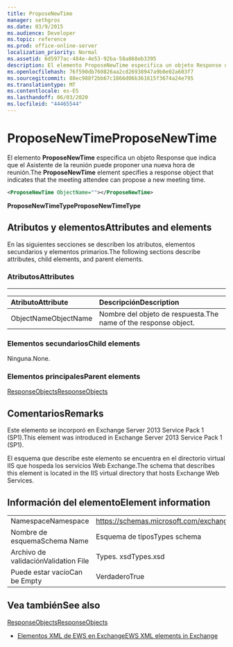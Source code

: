 ```yaml
---
title: ProposeNewTime
manager: sethgros
ms.date: 03/9/2015
ms.audience: Developer
ms.topic: reference
ms.prod: office-online-server
localization_priority: Normal
ms.assetid: 6d5977ac-484e-4e53-92ba-58a868eb3395
description: El elemento ProposeNewTime especifica un objeto Response que indica que el Asistente de la reunión puede proponer una nueva hora de reunión.
ms.openlocfilehash: 76f590db760826aa2cd26938947a9b0e02a603f7
ms.sourcegitcommit: 88ec988f2bb67c1866d06b361615f3674a24e795
ms.translationtype: MT
ms.contentlocale: es-ES
ms.lasthandoff: 06/03/2020
ms.locfileid: "44465544"
---
```

# <a name="proposenewtime"></a><span data-ttu-id="78d9c-103">ProposeNewTime</span><span class="sxs-lookup"><span data-stu-id="78d9c-103">ProposeNewTime</span></span>

<span data-ttu-id="78d9c-104">El elemento **ProposeNewTime** especifica un objeto Response que indica que el Asistente de la reunión puede proponer una nueva hora de reunión.</span><span class="sxs-lookup"><span data-stu-id="78d9c-104">The **ProposeNewTime** element specifies a response object that indicates that the meeting attendee can propose a new meeting time.</span></span> 
  
```XML
<ProposeNewTime ObjectName=""></ProposeNewTime>
```

 <span data-ttu-id="78d9c-105">**ProposeNewTimeType**</span><span class="sxs-lookup"><span data-stu-id="78d9c-105">**ProposeNewTimeType**</span></span>
## <a name="attributes-and-elements"></a><span data-ttu-id="78d9c-106">Atributos y elementos</span><span class="sxs-lookup"><span data-stu-id="78d9c-106">Attributes and elements</span></span>

<span data-ttu-id="78d9c-107">En las siguientes secciones se describen los atributos, elementos secundarios y elementos primarios.</span><span class="sxs-lookup"><span data-stu-id="78d9c-107">The following sections describe attributes, child elements, and parent elements.</span></span>
  
### <a name="attributes"></a><span data-ttu-id="78d9c-108">Atributos</span><span class="sxs-lookup"><span data-stu-id="78d9c-108">Attributes</span></span>

****

|<span data-ttu-id="78d9c-109">**Atributo**</span><span class="sxs-lookup"><span data-stu-id="78d9c-109">**Attribute**</span></span>|<span data-ttu-id="78d9c-110">**Descripción**</span><span class="sxs-lookup"><span data-stu-id="78d9c-110">**Description**</span></span>|
|:-----|:-----|
|<span data-ttu-id="78d9c-111">ObjectName</span><span class="sxs-lookup"><span data-stu-id="78d9c-111">ObjectName</span></span>  <br/> |<span data-ttu-id="78d9c-112">Nombre del objeto de respuesta.</span><span class="sxs-lookup"><span data-stu-id="78d9c-112">The name of the response object.</span></span>  <br/> |
   
### <a name="child-elements"></a><span data-ttu-id="78d9c-113">Elementos secundarios</span><span class="sxs-lookup"><span data-stu-id="78d9c-113">Child elements</span></span>

<span data-ttu-id="78d9c-114">Ninguna.</span><span class="sxs-lookup"><span data-stu-id="78d9c-114">None.</span></span>
  
### <a name="parent-elements"></a><span data-ttu-id="78d9c-115">Elementos principales</span><span class="sxs-lookup"><span data-stu-id="78d9c-115">Parent elements</span></span>

[<span data-ttu-id="78d9c-116">ResponseObjects</span><span class="sxs-lookup"><span data-stu-id="78d9c-116">ResponseObjects</span></span>](responseobjects.md)
  
## <a name="remarks"></a><span data-ttu-id="78d9c-117">Comentarios</span><span class="sxs-lookup"><span data-stu-id="78d9c-117">Remarks</span></span>

<span data-ttu-id="78d9c-118">Este elemento se incorporó en Exchange Server 2013 Service Pack 1 (SP1).</span><span class="sxs-lookup"><span data-stu-id="78d9c-118">This element was introduced in Exchange Server 2013 Service Pack 1 (SP1).</span></span>
  
<span data-ttu-id="78d9c-119">El esquema que describe este elemento se encuentra en el directorio virtual IIS que hospeda los servicios Web Exchange.</span><span class="sxs-lookup"><span data-stu-id="78d9c-119">The schema that describes this element is located in the IIS virtual directory that hosts Exchange Web Services.</span></span>
  
## <a name="element-information"></a><span data-ttu-id="78d9c-120">Información del elemento</span><span class="sxs-lookup"><span data-stu-id="78d9c-120">Element information</span></span>

|||
|:-----|:-----|
|<span data-ttu-id="78d9c-121">Namespace</span><span class="sxs-lookup"><span data-stu-id="78d9c-121">Namespace</span></span>  <br/> |https://schemas.microsoft.com/exchange/services/2006/types  <br/> |
|<span data-ttu-id="78d9c-122">Nombre de esquema</span><span class="sxs-lookup"><span data-stu-id="78d9c-122">Schema Name</span></span>  <br/> |<span data-ttu-id="78d9c-123">Esquema de tipos</span><span class="sxs-lookup"><span data-stu-id="78d9c-123">Types schema</span></span>  <br/> |
|<span data-ttu-id="78d9c-124">Archivo de validación</span><span class="sxs-lookup"><span data-stu-id="78d9c-124">Validation File</span></span>  <br/> |<span data-ttu-id="78d9c-125">Types. xsd</span><span class="sxs-lookup"><span data-stu-id="78d9c-125">Types.xsd</span></span>  <br/> |
|<span data-ttu-id="78d9c-126">Puede estar vacío</span><span class="sxs-lookup"><span data-stu-id="78d9c-126">Can be Empty</span></span>  <br/> |<span data-ttu-id="78d9c-127">Verdadero</span><span class="sxs-lookup"><span data-stu-id="78d9c-127">True</span></span>  <br/> |
   
## <a name="see-also"></a><span data-ttu-id="78d9c-128">Vea también</span><span class="sxs-lookup"><span data-stu-id="78d9c-128">See also</span></span>



[<span data-ttu-id="78d9c-129">ResponseObjects</span><span class="sxs-lookup"><span data-stu-id="78d9c-129">ResponseObjects</span></span>](responseobjects.md)


- [<span data-ttu-id="78d9c-130">Elementos XML de EWS en Exchange</span><span class="sxs-lookup"><span data-stu-id="78d9c-130">EWS XML elements in Exchange</span></span>](ews-xml-elements-in-exchange.md)

